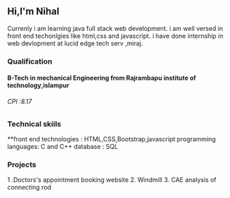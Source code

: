 ## Hi,I'm Nihal 
Currenly i am learning java full stack web development. i am well versed in front end techonlgies like html,css and javascript. i have done internship in web devlopment at lucid edge tech serv ,miraj.
### Qualification 
#### B-Tech in mechanical Engineering from Rajrambapu institute of technology,islampur
 ###### *CPI :8.17*
### Technical skiils
**front end technologies : HTML,CSS,Bootstrap,javascript
programming languages: C and C++
database : SQL
### Projects
1 .Doctors's appointment booking website
2. Windmill
3. CAE analysis of connecting rod
 
